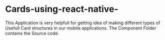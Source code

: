 # Cards-using-react-native-
This Application is very helpfull for getting idea of making different types of Usefull Card structures in our mobile applications.
The Component Folder contains the Source code.
